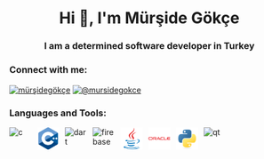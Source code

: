 

<h1 align="center">Hi 👋, I'm Mürşide Gökçe</h1>
<h3 align="center">I am a determined software developer in Turkey</h3>
<h3 🎓 I am a biomedical engineering graduate from Fatih Sultan Mehmet University and also a computer engineering student.</h3>
<h3 📧 You can reach me on mursidegokce985@gmail.com</h3>





<h3 align="left">Connect with me:</h3>
<p align="left">
<a href="https://linkedin.com/in/mürşidegökçe" target="blank"><img align="center" src="https://raw.githubusercontent.com/rahuldkjain/github-profile-readme-generator/master/src/images/icons/Social/linked-in-alt.svg" alt="mürşidegökçe" height="30" width="40" /></a>
<a href="https://medium.com/@mursidegokce" target="blank"><img align="center" src="https://raw.githubusercontent.com/rahuldkjain/github-profile-readme-generator/master/src/images/icons/Social/medium.svg" alt="@mursidegokce" height="40" width="40" /></a>
</p>



<h3 align="left">Languages and Tools:</h3>
<img align="left" style="margin-right:10px"  width="40" src="https://icongr.am/devicon/swift-original.svg?size=128&color=currentColor"
          

<img align="left" style="margin-right:10px" alt="c" width="40" src="https://raw.githubusercontent.com/devicons/devicon/master/icons/c/c-original.svg"/>

<img align="left" style="margin-right:10px" alt="cplus" width="40" src="https://raw.githubusercontent.com/devicons/devicon/master/icons/cplusplus/cplusplus-original.svg"/>

<img align="left" style="margin-right:10px" alt="dart" width="40" src="https://www.vectorlogo.zone/logos/dartlang/dartlang-icon.svg"/>

<img align="left" style="margin-right:10px" alt="firebase" width="40" src="https://www.vectorlogo.zone/logos/firebase/firebase-icon.svg"/>

<img align="left" style="margin-right:10px" alt="java" width="40" src="https://raw.githubusercontent.com/devicons/devicon/master/icons/java/java-original.svg"/>

<img align="left" style="margin-right:10px" alt="oracle" width="40" src="https://raw.githubusercontent.com/devicons/devicon/master/icons/oracle/oracle-original.svg"/>

<img align="left" style="margin-right:10px" alt="python" width="40" src="https://raw.githubusercontent.com/devicons/devicon/master/icons/python/python-original.svg"/>

<img align="left" style="margin-right:10px" alt="qt" width="40" src="https://upload.wikimedia.org/wikipedia/commons/0/0b/Qt_logo_2016.svg"/>

